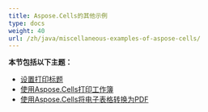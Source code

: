 ```yaml
---
title: Aspose.Cells的其他示例
type: docs
weight: 40
url: /zh/java/miscellaneous-examples-of-aspose-cells/
---
```


 **本节包括以下主题：**
- [设置打印标题](/cells/zh/java/set-print-titles/)
- [使用Aspose.Cells打印工作簿](/cells/zh/java/printing-workbooks-using-aspose-cells/)
- [使用Aspose.Cells将电子表格转换为PDF](/cells/zh/java/convert-spreadsheet-to-pdf-using-aspose-cells/)
